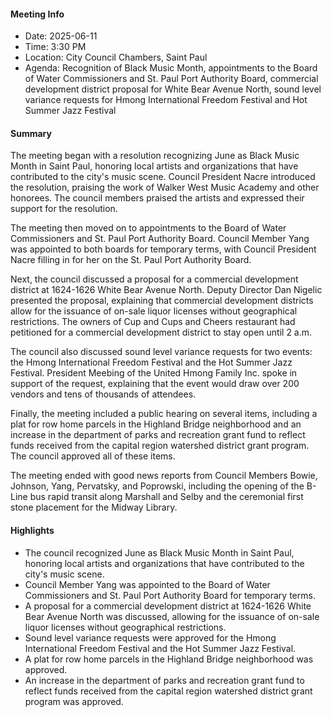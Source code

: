 #### Meeting Info
* Date: 2025-06-11
* Time: 3:30 PM
* Location: City Council Chambers, Saint Paul
* Agenda: Recognition of Black Music Month, appointments to the Board of Water Commissioners and St. Paul Port Authority Board, commercial development district proposal for White Bear Avenue North, sound level variance requests for Hmong International Freedom Festival and Hot Summer Jazz Festival

#### Summary

The meeting began with a resolution recognizing June as Black Music Month in Saint Paul, honoring local artists and organizations that have contributed to the city's music scene. Council President Nacre introduced the resolution, praising the work of Walker West Music Academy and other honorees. The council members praised the artists and expressed their support for the resolution.

The meeting then moved on to appointments to the Board of Water Commissioners and St. Paul Port Authority Board. Council Member Yang was appointed to both boards for temporary terms, with Council President Nacre filling in for her on the St. Paul Port Authority Board.

Next, the council discussed a proposal for a commercial development district at 1624-1626 White Bear Avenue North. Deputy Director Dan Nigelic presented the proposal, explaining that commercial development districts allow for the issuance of on-sale liquor licenses without geographical restrictions. The owners of Cup and Cups and Cheers restaurant had petitioned for a commercial development district to stay open until 2 a.m.

The council also discussed sound level variance requests for two events: the Hmong International Freedom Festival and the Hot Summer Jazz Festival. President Meebing of the United Hmong Family Inc. spoke in support of the request, explaining that the event would draw over 200 vendors and tens of thousands of attendees.

Finally, the meeting included a public hearing on several items, including a plat for row home parcels in the Highland Bridge neighborhood and an increase in the department of parks and recreation grant fund to reflect funds received from the capital region watershed district grant program. The council approved all of these items.

The meeting ended with good news reports from Council Members Bowie, Johnson, Yang, Pervatsky, and Poprowski, including the opening of the B-Line bus rapid transit along Marshall and Selby and the ceremonial first stone placement for the Midway Library.

#### Highlights

* The council recognized June as Black Music Month in Saint Paul, honoring local artists and organizations that have contributed to the city's music scene.
* Council Member Yang was appointed to the Board of Water Commissioners and St. Paul Port Authority Board for temporary terms.
* A proposal for a commercial development district at 1624-1626 White Bear Avenue North was discussed, allowing for the issuance of on-sale liquor licenses without geographical restrictions.
* Sound level variance requests were approved for the Hmong International Freedom Festival and the Hot Summer Jazz Festival.
* A plat for row home parcels in the Highland Bridge neighborhood was approved.
* An increase in the department of parks and recreation grant fund to reflect funds received from the capital region watershed district grant program was approved.


